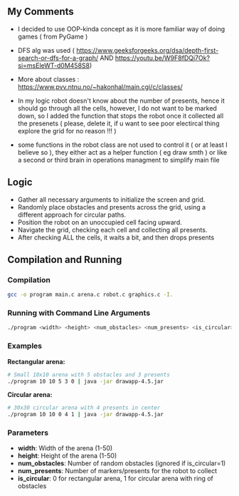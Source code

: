 ## My Comments

- I decided to use OOP-kinda concept as it is more familiar way of doing games ( from PyGame )
- DFS alg was used ( https://www.geeksforgeeks.org/dsa/depth-first-search-or-dfs-for-a-graph/ AND https://youtu.be/W9F8fDQj7Ok?si=msEleWT-d0M458S8)
- More about classes : https://www.pvv.ntnu.no/~hakonhal/main.cgi/c/classes/

- In my logic robot doesn't know about the number of presents, hence it should go through all the cells, however, I do not want to be marked down, so I added the function
that stops the robot once it collected all the presenets ( please, delete it, if u want to see poor electircal thing explore the grid for no reason !!! )
- some functions in the robot class are not used to control it ( or at least I believe so ), they either act as a helper function ( eg draw smth ) or like a second or third brain in operations managment to simplify main file

## Logic

- Gather all necessary arguments to initialize the screen and grid.
- Randomly place obstacles and presents across the grid, using a different approach for circular paths.
- Position the robot on an unoccupied cell facing upward.
- Navigate the grid, checking each cell and collecting all presents.
- After checking ALL the cells, it waits a bit, and then drops presents

## Compilation and Running
### Compilation
```bash
gcc -o program main.c arena.c robot.c graphics.c -I.
```

### Running with Command Line Arguments
```bash
./program <width> <height> <num_obstacles> <num_presents> <is_circular> | java -jar drawapp-4.5.jar

```

### Examples
**Rectangular arena:**
```bash
# Small 10x10 arena with 5 obstacles and 3 presents
./program 10 10 5 3 0 | java -jar drawapp-4.5.jar

```

**Circular arena:**
```bash
# 30x30 circular arena with 4 presents in center
./program 10 10 0 4 1 | java -jar drawapp-4.5.jar

```

### Parameters
- **width**: Width of the arena (1-50)
- **height**: Height of the arena (1-50)
- **num_obstacles**: Number of random obstacles (ignored if is_circular=1)
- **num_presents**: Number of markers/presents for the robot to collect
- **is_circular**: 0 for rectangular arena, 1 for circular arena with ring of obstacles
